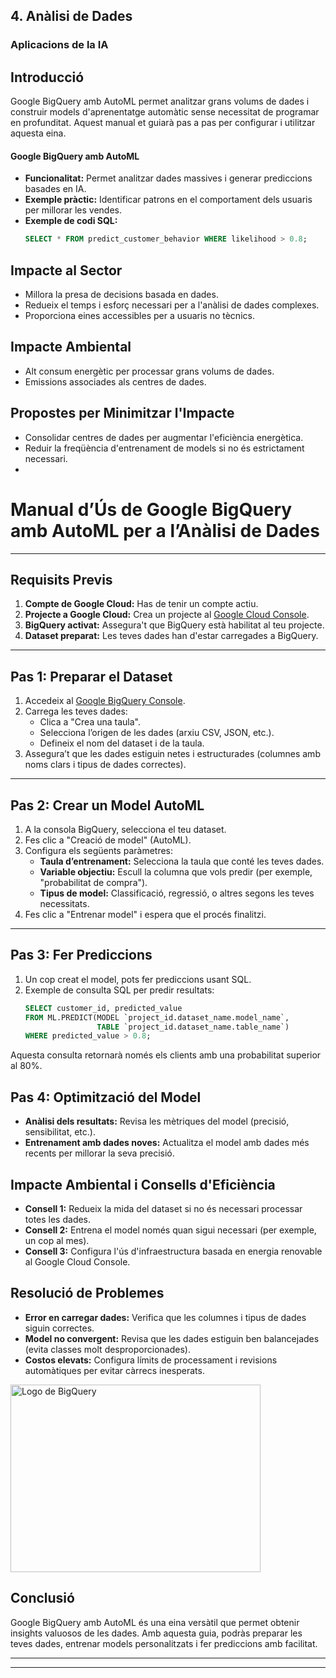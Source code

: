 ## 4. Anàlisi de Dades
### Aplicacions de la IA
## **Introducció**
Google BigQuery amb AutoML permet analitzar grans volums de dades i construir models d'aprenentatge automàtic sense necessitat de programar en profunditat. Aquest manual et guiarà pas a pas per configurar i utilitzar aquesta eina.

#### Google BigQuery amb AutoML
- **Funcionalitat:** Permet analitzar dades massives i generar prediccions basades en IA.
- **Exemple pràctic:** Identificar patrons en el comportament dels usuaris per millorar les vendes.
- **Exemple de codi SQL:**
  ```sql
  SELECT * FROM predict_customer_behavior WHERE likelihood > 0.8;
## Impacte al Sector
- Millora la presa de decisions basada en dades.
- Redueix el temps i esforç necessari per a l'anàlisi de dades complexes.
- Proporciona eines accessibles per a usuaris no tècnics.

## Impacte Ambiental
- Alt consum energètic per processar grans volums de dades.
- Emissions associades als centres de dades.

## Propostes per Minimitzar l'Impacte
- Consolidar centres de dades per augmentar l'eficiència energètica.
- Reduir la freqüència d'entrenament de models si no és estrictament necessari.
- 
# **Manual d’Ús de Google BigQuery amb AutoML per a l’Anàlisi de Dades**
---

## **Requisits Previs**
1. **Compte de Google Cloud:** Has de tenir un compte actiu.
2. **Projecte a Google Cloud:** Crea un projecte al [Google Cloud Console](https://console.cloud.google.com/).
3. **BigQuery activat:** Assegura't que BigQuery està habilitat al teu projecte.
4. **Dataset preparat:** Les teves dades han d'estar carregades a BigQuery.

---

## **Pas 1: Preparar el Dataset**
1. Accedeix al [Google BigQuery Console](https://console.cloud.google.com/bigquery).
2. Carrega les teves dades:
   - Clica a "Crea una taula".
   - Selecciona l’origen de les dades (arxiu CSV, JSON, etc.).
   - Defineix el nom del dataset i de la taula.
3. Assegura’t que les dades estiguin netes i estructurades (columnes amb noms clars i tipus de dades correctes).

---

## **Pas 2: Crear un Model AutoML**
1. A la consola BigQuery, selecciona el teu dataset.
2. Fes clic a "Creació de model" (AutoML).
3. Configura els següents paràmetres:
   - **Taula d’entrenament:** Selecciona la taula que conté les teves dades.
   - **Variable objectiu:** Escull la columna que vols predir (per exemple, "probabilitat de compra").
   - **Tipus de model:** Classificació, regressió, o altres segons les teves necessitats.
4. Fes clic a "Entrenar model" i espera que el procés finalitzi.

---

## **Pas 3: Fer Prediccions**
1. Un cop creat el model, pots fer prediccions usant SQL.
2. Exemple de consulta SQL per predir resultats:
   ```sql
   SELECT customer_id, predicted_value
   FROM ML.PREDICT(MODEL `project_id.dataset_name.model_name`, 
                   TABLE `project_id.dataset_name.table_name`)
   WHERE predicted_value > 0.8;
Aquesta consulta retornarà només els clients amb una probabilitat superior al 80%.

## Pas 4: Optimització del Model
- **Anàlisi dels resultats:** Revisa les mètriques del model (precisió, sensibilitat, etc.).
- **Entrenament amb dades noves:** Actualitza el model amb dades més recents per millorar la seva precisió.

## Impacte Ambiental i Consells d'Eficiència
- **Consell 1:** Redueix la mida del dataset si no és necessari processar totes les dades.
- **Consell 2:** Entrena el model només quan sigui necessari (per exemple, un cop al mes).
- **Consell 3:** Configura l'ús d'infraestructura basada en energia renovable al Google Cloud Console.

## Resolució de Problemes
- **Error en carregar dades:** Verifica que les columnes i tipus de dades siguin correctes.
- **Model no convergent:** Revisa que les dades estiguin ben balancejades (evita classes molt desproporcionades).
- **Costos elevats:** Configura límits de processament i revisions automàtiques per evitar càrrecs inesperats.

<img src="https://switchboard-software.com/wp-content/uploads/2023/06/Google-BigQuery.jpeg" alt="Logo de BigQuery" width="400" height="300">

## Conclusió
Google BigQuery amb AutoML és una eina versàtil que permet obtenir insights valuosos de les dades. Amb aquesta guia, podràs preparar les teves dades, entrenar models personalitzats i fer prediccions amb facilitat.
****
---
